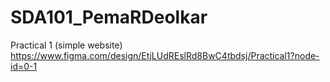 # SDA101_PemaRDeolkar
Practical 1 (simple website)
https://www.figma.com/design/EtjLUdREslRd8BwC4tbdsj/Practical1?node-id=0-1



